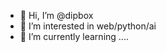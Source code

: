 - 👋 Hi, I’m @dipbox
- 👀 I’m interested in web/python/ai
- 🌱 I’m currently learning ....

<!---
dipbox/dipbox is a ✨ special ✨ repository because its `README.md` (this file) appears on your GitHub profile.
You can click the Preview link to take a look at your changes.
--->
